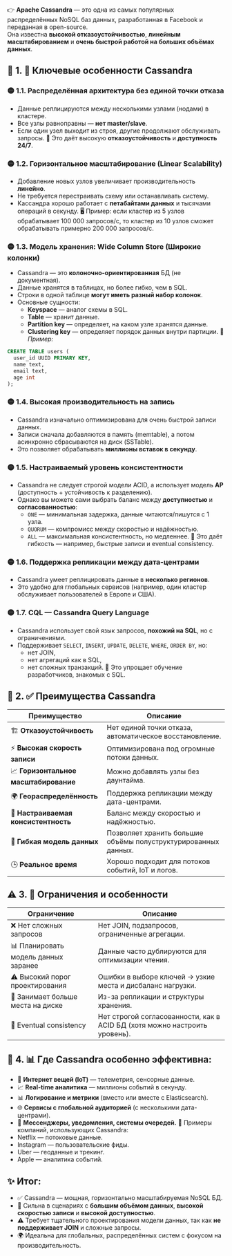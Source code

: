👉 **Apache Cassandra** — это одна из самых популярных распределённых NoSQL баз данных, разработанная в Facebook и переданная в open-source.  
Она известна **высокой отказоустойчивостью**, **линейным масштабированием** и **очень быстрой работой на больших объёмах данных**.
## 🧭 1. 📌 **Ключевые особенности Cassandra**
### 🟡 1.1. **Распределённая архитектура без единой точки отказа**
- Данные реплицируются между несколькими узлами (нодами) в кластере.
- Все узлы равноправны — **нет master/slave**.
- Если один узел выходит из строя, другие продолжают обслуживать запросы.
📌 Это даёт высокую **отказоустойчивость** и **доступность 24/7**.
### 🟡 1.2. **Горизонтальное масштабирование (Linear Scalability)**
- Добавление новых узлов увеличивает производительность **линейно**.
- Не требуется перестраивать схему или останавливать систему.
- Кассандра хорошо работает с **петабайтами данных** и тысячами операций в секунду.
🖥 Пример: если кластер из 5 узлов обрабатывает 100 000 запросов/с, то кластер из 10 узлов сможет обрабатывать примерно 200 000 запросов/с.
### 🟡 1.3. **Модель хранения: Wide Column Store (Широкие колонки)**
- Cassandra — это **колоночно-ориентированная** БД (не документная).
- Данные хранятся в таблицах, но более гибко, чем в SQL.
- Строки в одной таблице **могут иметь разный набор колонок**.
- Основные сущности:
    - **Keyspace** — аналог схемы в SQL.
    - **Table** — хранит данные.
    - **Partition key** — определяет, на каком узле хранятся данные.
    - **Clustering key** — определяет порядок данных внутри партиции.
📌 _Пример:_
```sql
CREATE TABLE users (
  user_id UUID PRIMARY KEY,
  name text,
  email text,
  age int
);
```
### 🟡 1.4. **Высокая производительность на запись**
- Cassandra изначально оптимизирована для очень быстрой записи данных.
- Записи сначала добавляются в память (memtable), а потом асинхронно сбрасываются на диск (SSTable).
- Это позволяет обрабатывать **миллионы вставок в секунду**.
### 🟡 1.5. **Настраиваемый уровень консистентности**
- Cassandra не следует строгой модели ACID, а использует модель **AP** (доступность + устойчивость к разделению).
- Однако вы можете сами выбрать баланс между **доступностью** и **согласованностью**:
    - `ONE` — минимальная задержка, данные читаются/пишутся с 1 узла.
    - `QUORUM` — компромисс между скоростью и надёжностью.
    - `ALL` — максимальная консистентность, но медленнее.
📌 Это даёт гибкость — например, быстрые записи и eventual consistency.
### 🟡 1.6. **Поддержка репликации между дата-центрами**
- Cassandra умеет реплицировать данные в **несколько регионов**.
- Это удобно для глобальных сервисов (например, один кластер обслуживает пользователей в Европе и США).
### 🟡 1.7. **CQL — Cassandra Query Language**
- Cassandra использует свой язык запросов, **похожий на SQL**, но с ограничениями.
- Поддерживает `SELECT`, `INSERT`, `UPDATE`, `DELETE`, `WHERE`, `ORDER BY`, но:
    - нет JOIN,
    - нет агрегаций как в SQL,
    - нет сложных транзакций.
📌 Это упрощает обучение разработчиков, знакомых с SQL.
## 🚀 2. ✅ Преимущества Cassandra

|Преимущество|Описание|
|---|---|
|🏗 **Отказоустойчивость**|Нет единой точки отказа, автоматическое восстановление.|
|⚡ **Высокая скорость записи**|Оптимизирована под огромные потоки данных.|
|📈 **Горизонтальное масштабирование**|Можно добавлять узлы без даунтайма.|
|🌍 **Геораспределённость**|Поддержка репликации между дата-центрами.|
|🧭 **Настраиваемая консистентность**|Баланс между скоростью и надёжностью.|
|🧰 **Гибкая модель данных**|Позволяет хранить большие объёмы полуструктурированных данных.|
|🕒 **Реальное время**|Хорошо подходит для потоков событий, IoT и логов.|
## ⚠️ 3. 🧨 Ограничения и особенности

|Ограничение|Описание|
|---|---|
|❌ Нет сложных запросов|Нет JOIN, подзапросов, ограниченные агрегации.|
|📊 Планировать модель данных заранее|Данные часто дублируются для оптимизации чтения.|
|⚠️ Высокий порог проектирования|Ошибки в выборе ключей → узкие места и дисбаланс нагрузки.|
|💾 Занимает больше места на диске|Из-за репликации и структуры хранения.|
|🧭 Eventual consistency|Нет строгой согласованности, как в ACID БД (хотя можно настроить уровень).|
## 🧠 4. 📊 Где Cassandra особенно эффективна:
- 📡 **Интернет вещей (IoT)** — телеметрия, сенсорные данные.
- 📈 **Real-time аналитика** — миллионы событий в секунду.
- 📊 **Логирование и метрики** (вместо или вместе с Elasticsearch).
- 🌐 **Сервисы с глобальной аудиторией** (с несколькими дата-центрами).
- 💬 **Мессенджеры, уведомления, системы очередей.**
📌 Примеры компаний, использующих Cassandra:
- Netflix — потоковые данные.
- Instagram — пользовательские фиды.
- Uber — геоданные и трекинг.
- Apple — аналитика событий.
## ✨ Итог:
- ✅ Cassandra — мощная, горизонтально масштабируемая NoSQL БД.
- 🚀 Сильна в сценариях с **большим объёмом данных**, **высокой скоростью записи** и **высокой доступностью**.
- ⚠️ Требует тщательного проектирования модели данных, так как **не поддерживает JOIN** и сложные запросы.
- 🌍 Идеальна для глобальных, распределённых систем с фокусом на производительность.